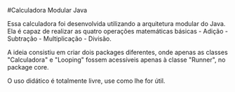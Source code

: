 #Calculadora Modular Java

<p>Essa calculadora foi desenvolvida
utilizando a arquitetura modular do Java. Ela é capaz
de realizar as quatro operações matemáticas básicas - 
Adição - Subtração - Multiplicação - Divisão.</p>
<p>A ideia consistiu em criar dois packages diferentes, 
onde apenas as classes "Calculadora" e "Looping" fossem 
acessíveis apenas à classe "Runner", no package core.</p>
<p>O uso didático é totalmente livre, use como lhe for útil.</p>